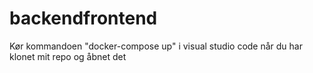 # backendfrontend

Kør kommandoen "docker-compose up" i visual studio code når du har klonet mit repo og åbnet det
